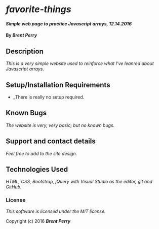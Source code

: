 # _favorite-things_

#### _Simple web page to practice Javascript arrays, 12.14.2016_

#### By _**Brent Perry**_

## Description

_This is a very simple website used to reinforce what I've leanred about Javascript arrays._

## Setup/Installation Requirements

* _There is really no setup required.

## Known Bugs

_The website is very, very basic; but no known bugs._

## Support and contact details

_Feel free to add to the site design._

## Technologies Used

_HTML, CSS, Bootstrap, jQuery with Visual Studio as the editor, git and GitHub._

### License

*This software is licensed under the MIT license.*

Copyright (c) 2016 **_Brent Perry_**
